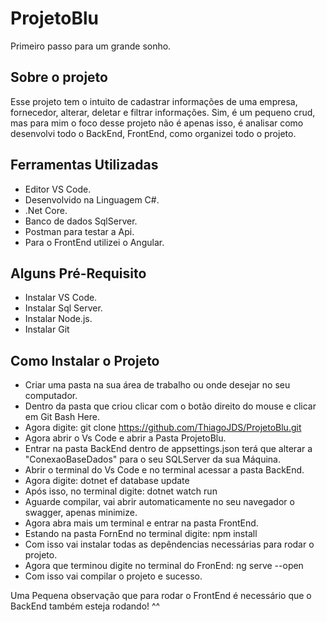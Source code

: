 <div> 
  <h1>ProjetoBlu</h1>
  <p>Primeiro passo para um grande sonho.</p>
</div>

<h2>Sobre o projeto</h2>
<p>
  Esse projeto tem o intuito de cadastrar informações de uma empresa, fornecedor, alterar, deletar e filtrar informações.
  Sim, é um pequeno crud, mas para mim o foco desse projeto não é apenas isso, é analisar como desenvolvi todo o BackEnd, 
  FrontEnd, como organizei todo o projeto.
</p>

<h2>Ferramentas Utilizadas</h2>
<ul>
  <li>Editor VS Code.</li>
  <li>Desenvolvido na Linguagem C#.</li>
  <li>.Net Core.</li>
  <li>Banco de dados SqlServer.</li>
  <li>Postman para testar a Api.</li>
  <li>Para o FrontEnd utilizei o Angular.</li>
</ul>  

<h2>Alguns Pré-Requisito</h2>
<ul>
  <li>Instalar VS Code.</li>
  <li>Instalar Sql Server.</li>
  <li>Instalar Node.js.</li>
  <li>Instalar Git</li>
</ul>

<h2>Como Instalar o Projeto</h2>

* Criar uma pasta na sua área de trabalho ou onde desejar no seu computador.
* Dentro da pasta que criou clicar com o botão direito do mouse e clicar em Git Bash Here.
* Agora digite: git clone https://github.com/ThiagoJDS/ProjetoBlu.git
* Agora abrir o Vs Code e abrir a Pasta ProjetoBlu.
* Entrar na pasta BackEnd dentro de appsettings.json terá que alterar a "ConexaoBaseDados" para o seu SQLServer da sua Máquina.
* Abrir o terminal do Vs Code e no terminal acessar a pasta BackEnd.
* Agora digite: dotnet ef database update
* Após isso, no terminal digite: dotnet watch run
* Aguarde compilar, vai abrir automaticamente no seu navegador o swagger, apenas minimize.
* Agora abra mais um terminal e entrar na pasta FrontEnd.
* Estando na pasta FornEnd no terminal digite: npm install
* Com isso vai instalar todas as depêndencias necessárias para rodar o projeto.
* Agora que terminou digite no terminal do FronEnd: ng serve --open
* Com isso vai compilar o projeto e sucesso.

Uma Pequena observação que para rodar o FrontEnd é necessário que o BackEnd também esteja rodando! ^^
